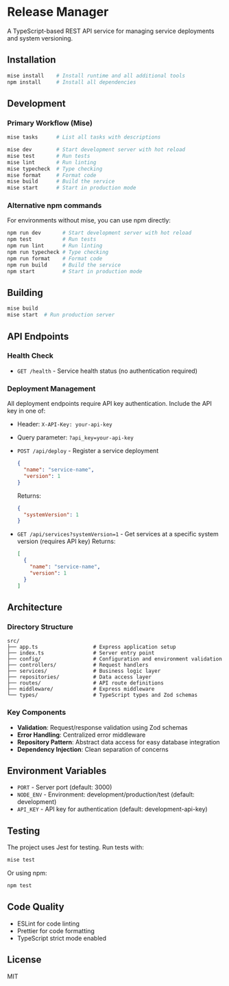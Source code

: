 # Release Manager

A TypeScript-based REST API service for managing service deployments and system versioning.

## Installation

```bash
mise install    # Install runtime and all additional tools
npm install     # Install all dependencies
```

## Development

### Primary Workflow (Mise)

```bash
mise tasks      # List all tasks with descriptions

mise dev        # Start development server with hot reload
mise test       # Run tests
mise lint       # Run linting
mise typecheck  # Type checking
mise format     # Format code
mise build      # Build the service
mise start      # Start in production mode
```

### Alternative npm commands

For environments without mise, you can use npm directly:

```bash
npm run dev       # Start development server with hot reload
npm test          # Run tests
npm run lint      # Run linting
npm run typecheck # Type checking
npm run format    # Format code
npm run build     # Build the service
npm start         # Start in production mode
```

## Building

```bash
mise build
mise start  # Run production server
```

## API Endpoints

### Health Check

- `GET /health` - Service health status (no authentication required)

### Deployment Management

All deployment endpoints require API key authentication. Include the API key in one of:

- Header: `X-API-Key: your-api-key`
- Query parameter: `?api_key=your-api-key`

- `POST /api/deploy` - Register a service deployment

  ```json
  {
    "name": "service-name",
    "version": 1
  }
  ```

  Returns:

  ```json
  {
    "systemVersion": 1
  }
  ```

- `GET /api/services?systemVersion=1` - Get services at a specific system version (requires API key)
  Returns:
  ```json
  [
    {
      "name": "service-name",
      "version": 1
    }
  ]
  ```

## Architecture

### Directory Structure

```
src/
├── app.ts                  # Express application setup
├── index.ts                # Server entry point
├── config/                 # Configuration and environment validation
├── controllers/            # Request handlers
├── services/               # Business logic layer
├── repositories/           # Data access layer
├── routes/                 # API route definitions
├── middleware/             # Express middleware
└── types/                  # TypeScript types and Zod schemas
```

### Key Components

- **Validation**: Request/response validation using Zod schemas
- **Error Handling**: Centralized error middleware
- **Repository Pattern**: Abstract data access for easy database integration
- **Dependency Injection**: Clean separation of concerns

## Environment Variables

- `PORT` - Server port (default: 3000)
- `NODE_ENV` - Environment: development/production/test (default: development)
- `API_KEY` - API key for authentication (default: development-api-key)

## Testing

The project uses Jest for testing. Run tests with:

```bash
mise test
```

Or using npm:

```bash
npm test
```

## Code Quality

- ESLint for code linting
- Prettier for code formatting
- TypeScript strict mode enabled

## License

MIT
